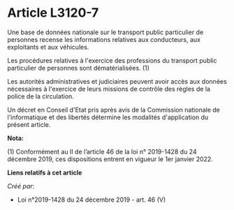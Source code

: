 # Article L3120-7

Une base de données nationale sur le transport public particulier de personnes recense les informations relatives aux
conducteurs, aux exploitants et aux véhicules.

Les procédures relatives à l'exercice des professions du transport public particulier de personnes sont dématérialisées. (1)

Les autorités administratives et judiciaires peuvent avoir accès aux données nécessaires à l'exercice de leurs missions de
contrôle des règles de la police de la circulation.

Un décret en Conseil d'Etat pris après avis de la Commission nationale de l'informatique et des libertés détermine les
modalités d'application du présent article.

**Nota:**

(1) Conformément au II de l’article 46 de la loi n° 2019-1428 du 24 décembre 2019, ces dispositions entrent en vigueur le 1er
janvier 2022.

**Liens relatifs à cet article**

_Créé par_:

  - Loi n°2019-1428 du 24 décembre 2019 - art. 46 (V)
